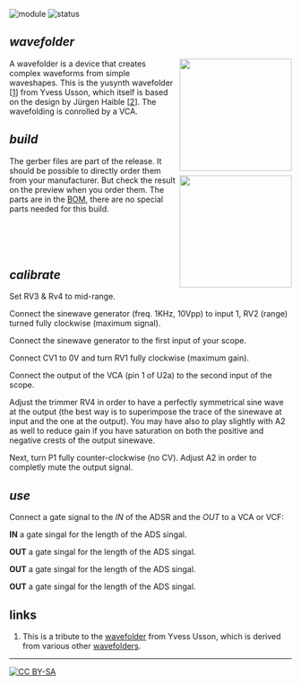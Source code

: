 ![module](https://img.shields.io/badge/module-other-yellow)
![status](https://img.shields.io/badge/status-work%20in%20progress-orange)

## *wavefolder*

<a href="https://spielhuus.github.io/elektrophon/images/wavefolder-panel.jpg"><img width="200" align="right" src="https://spielhuus.github.io/elektrophon/images/wavefolder-logo_tmb.jpg"></a> A wavefolder is a device that creates complex waveforms from simple waveshapes. This is the yusynth wavefolder \[[1]\] from Yvess Usson, which itself is based on the design by Jürgen Haible \[[2]\]. The wavefolding is conrolled by a VCA.  

## *build*

The gerber files are part of the release. It should be possible to directly order them from your manufacturer. <a href="https://spielhuus.github.io/elektrophon/images/wavefolder-panel.jpg"><img width="200" align="right" src="wavefolder-logo_tmb.jpg"></a>But check the result on the preview when you order them. The parts are in the [BOM](BOM.md), there are no special parts needed for this build. <br/><br/><br/><br/><br/>

## *calibrate*

Set RV3 & Rv4 to mid-range.

Connect the sinewave generator (freq. 1KHz, 10Vpp) to input 1, RV2 (range) turned fully clockwise (maximum signal).

Connect the sinewave generator to the first input of your scope.

Connect CV1 to 0V and turn RV1 fully clockwise (maximum gain).

Connect the output of the VCA (pin 1 of U2a) to the second input of the scope.

Adjust the trimmer RV4 in order to have a perfectly symmetrical sine wave at the output (the best way is to superimpose the 
trace of the sinewave at input and the one at the output). You may have also to play slightly with A2 as well to reduce gain if you have saturation on both the positive and negative crests of the output sinewave.

Next, turn P1 fully counter-clockwise (no CV). Adjust A2 in order to completly mute the output signal.

## *use*

Connect a gate signal to the *IN* of the ADSR and the *OUT* to a VCA or VCF:

**IN** a gate singal for the length of the ADS singal.

**OUT** a gate singal for the length of the ADS singal.

**OUT** a gate singal for the length of the ADS singal.

**OUT** a gate singal for the length of the ADS singal.

## links

1) This is a tribute to the [wavefolder][1] from Yvess Usson, which is derived from various other [wavefolders][2].

---
[![CC BY-SA](https://licensebuttons.net/l/by-sa/3.0/88x31.png)](https://creativecommons.org/licenses/by-sa/4.0/)

[1]: http://www.yusynth.net/Modular/EN/WAVEFOLDER/index.html
[2]: http://jhaible.com/legacy/jh_wavefolder.html

